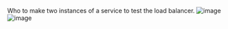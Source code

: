 
Who to make two instances of a service to test the load balancer.
![image](https://user-images.githubusercontent.com/63028316/206601586-bbd3d395-e65e-4051-b92a-63c4105f9417.png)
![image](https://user-images.githubusercontent.com/63028316/206601518-017a0dbf-ddbb-4c3c-98db-3a99ec7633a8.png)
